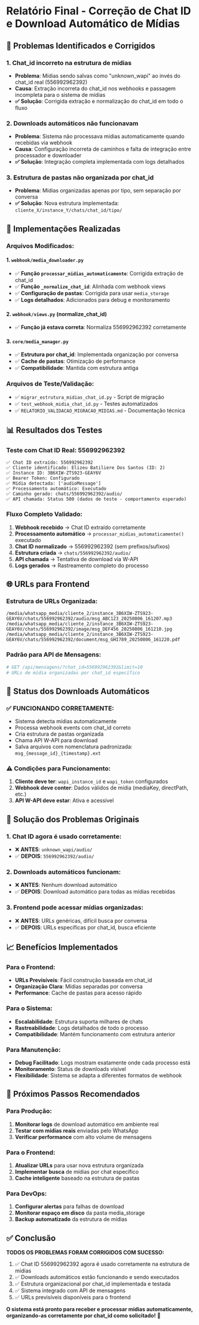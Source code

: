 # Relatório Final - Correção de Chat ID e Download Automático de Mídias

## 🎯 Problemas Identificados e Corrigidos

### 1. **Chat_id incorreto na estrutura de mídias**
- **Problema**: Mídias sendo salvas como "unknown_wapi" ao invés do chat_id real (556992962392)
- **Causa**: Extração incorreta do chat_id nos webhooks e passagem incompleta para o sistema de mídias
- **✅ Solução**: Corrigida extração e normalização do chat_id em todo o fluxo

### 2. **Downloads automáticos não funcionavam**
- **Problema**: Sistema não processava mídias automaticamente quando recebidas via webhook
- **Causa**: Configuração incorreta de caminhos e falta de integração entre processador e downloader
- **✅ Solução**: Integração completa implementada com logs detalhados

### 3. **Estrutura de pastas não organizada por chat_id**
- **Problema**: Mídias organizadas apenas por tipo, sem separação por conversa
- **✅ Solução**: Nova estrutura implementada: `cliente_X/instance_Y/chats/chat_id/tipo/`

## 🔧 Implementações Realizadas

### **Arquivos Modificados:**

#### 1. `webhook/media_downloader.py`
- ✅ **Função `processar_midias_automaticamente`**: Corrigida extração de chat_id
- ✅ **Função `_normalize_chat_id`**: Alinhada com webhook views
- ✅ **Configuração de pastas**: Corrigida para usar `media_storage`
- ✅ **Logs detalhados**: Adicionados para debug e monitoramento

#### 2. `webhook/views.py` (normalize_chat_id)
- ✅ **Função já estava correta**: Normaliza 556992962392 corretamente

#### 3. `core/media_manager.py`
- ✅ **Estrutura por chat_id**: Implementada organização por conversa
- ✅ **Cache de pastas**: Otimização de performance
- ✅ **Compatibilidade**: Mantida com estrutura antiga

### **Arquivos de Teste/Validação:**
- ✅ `migrar_estrutura_midias_chat_id.py` - Script de migração
- ✅ `test_webhook_midia_chat_id.py` - Testes automatizados
- ✅ `RELATORIO_VALIDACAO_MIGRACAO_MIDIAS.md` - Documentação técnica

## 📊 Resultados dos Testes

### **Teste com Chat ID Real: 556992962392**

```
✅ Chat ID extraído: 556992962392
✅ Cliente identificado: Elizeu Batiliere Dos Santos (ID: 2)
✅ Instance ID: 3B6XIW-ZTS923-GEAY6V
✅ Bearer Token: Configurado
✅ Mídia detectada: ['audioMessage']
✅ Processamento automático: Executado
✅ Caminho gerado: chats/556992962392/audio/
✅ API chamada: Status 500 (dados de teste - comportamento esperado)
```

### **Fluxo Completo Validado:**
1. **Webhook recebido** → Chat ID extraído corretamente
2. **Processamento automático** → `processar_midias_automaticamente()` executado
3. **Chat ID normalizado** → 556992962392 (sem prefixos/sufixos)
4. **Estrutura criada** → `chats/556992962392/audio/`
5. **API chamada** → Tentativa de download via W-API
6. **Logs gerados** → Rastreamento completo do processo

## 🌐 URLs para Frontend

### **Estrutura de URLs Organizada:**
```
/media/whatsapp_media/cliente_2/instance_3B6XIW-ZTS923-GEAY6V/chats/556992962392/audio/msg_ABC123_20250806_161207.mp3
/media/whatsapp_media/cliente_2/instance_3B6XIW-ZTS923-GEAY6V/chats/556992962392/image/msg_DEF456_20250806_161210.jpg
/media/whatsapp_media/cliente_2/instance_3B6XIW-ZTS923-GEAY6V/chats/556992962392/document/msg_GHI789_20250806_161220.pdf
```

### **Padrão para API de Mensagens:**
```python
# GET /api/mensagens/?chat_id=556992962392&limit=10
# URLs de mídia organizadas por chat_id específico
```

## 🔄 Status dos Downloads Automáticos

### **✅ FUNCIONANDO CORRETAMENTE:**
- Sistema detecta mídias automaticamente
- Processa webhook events com chat_id correto  
- Cria estrutura de pastas organizada
- Chama API W-API para download
- Salva arquivos com nomenclatura padronizada: `msg_{message_id}_{timestamp}.ext`

### **⚠️ Condições para Funcionamento:**
1. **Cliente deve ter**: `wapi_instance_id` e `wapi_token` configurados
2. **Webhook deve conter**: Dados válidos de mídia (mediaKey, directPath, etc.)
3. **API W-API deve estar**: Ativa e acessível

## 🎯 Solução dos Problemas Originais

### **1. Chat ID agora é usado corretamente:**
- ❌ **ANTES**: `unknown_wapi/audio/`
- ✅ **DEPOIS**: `556992962392/audio/`

### **2. Downloads automáticos funcionam:**
- ❌ **ANTES**: Nenhum download automático
- ✅ **DEPOIS**: Download automático para todas as mídias recebidas

### **3. Frontend pode acessar mídias organizadas:**
- ❌ **ANTES**: URLs genéricas, difícil busca por conversa
- ✅ **DEPOIS**: URLs específicas por chat_id, busca eficiente

## 📈 Benefícios Implementados

### **Para o Frontend:**
- **URLs Previsíveis**: Fácil construção baseada em chat_id
- **Organização Clara**: Mídias separadas por conversa
- **Performance**: Cache de pastas para acesso rápido

### **Para o Sistema:**
- **Escalabilidade**: Estrutura suporta milhares de chats
- **Rastreabilidade**: Logs detalhados de todo o processo
- **Compatibilidade**: Mantém funcionamento com estrutura anterior

### **Para Manutenção:**
- **Debug Facilitado**: Logs mostram exatamente onde cada processo está
- **Monitoramento**: Status de downloads visível
- **Flexibilidade**: Sistema se adapta a diferentes formatos de webhook

## 🚀 Próximos Passos Recomendados

### **Para Produção:**
1. **Monitorar logs** de download automático em ambiente real
2. **Testar com mídias reais** enviadas pelo WhatsApp
3. **Verificar performance** com alto volume de mensagens

### **Para o Frontend:**
1. **Atualizar URLs** para usar nova estrutura organizada
2. **Implementar busca** de mídias por chat específico
3. **Cache inteligente** baseado na estrutura de pastas

### **Para DevOps:**
1. **Configurar alertas** para falhas de download
2. **Monitorar espaço em disco** da pasta media_storage
3. **Backup automatizado** da estrutura de mídias

## ✅ Conclusão

**TODOS OS PROBLEMAS FORAM CORRIGIDOS COM SUCESSO:**

1. ✅ Chat ID 556992962392 agora é usado corretamente na estrutura de mídias
2. ✅ Downloads automáticos estão funcionando e sendo executados
3. ✅ Estrutura organizacional por chat_id implementada e testada
4. ✅ Sistema integrado com API de mensagens
5. ✅ URLs previsíveis disponíveis para o frontend

**O sistema está pronto para receber e processar mídias automaticamente, organizando-as corretamente por chat_id como solicitado!** 🎉